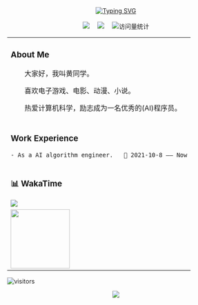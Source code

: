 
<div align="center">
  <div>
    <a href="https://git.io/typing-svg">
      <img src="https://readme-typing-svg.herokuapp.com?font=Fira+Code&pause=1000&color=0E90F7&random=false&width=435&lines=Have+a+nice+day" alt="Typing SVG" />
    </a>
  </div>
  
  <!-- for beauty 留个空行好看点 -->
  <div>
    &nbsp; 
  </div>
  
  <div>
    <a href="https://blog.csdn.net/qq_42079944"><img src="https://img.shields.io/badge/CSDN-论坛-blue" /></a>&emsp;
    <a href="https://space.bilibili.com/40426788/"><img src="https://img.shields.io/badge/Bilibili-B站-ff69b4" /></a>&emsp;
    <!-- visitor statistics logo 访问量统计徽标 -->
    <img src="https://komarev.com/ghpvc/?username=Sakura4036&label=Views&color=0e75b6&style=flat" alt="访问量统计" />
  </div>
</div>

<table>
  
<tr><td>
  
### About Me
  <p>&emsp;&emsp;大家好，我叫黄同学。</p>
  <p>&emsp;&emsp;喜欢电子游戏、电影、动漫、小说。</p>
  <p>&emsp;&emsp;热爱计算机科学，励志成为一名优秀的(AI)程序员。</p>
    
</td></tr>

<tr><td>

  ### Work Experience
    - As a AI algorithm engineer.   📌 2021-10-8 —— Now
  
</td></tr>

<tr><td>
  
  ### 📊 WakaTime
  <picture>
  <source
    srcset="https://github-readme-stats.vercel.app/api?username=Sakura4036&show_icons=true&theme=synthwave&show_icons=true"
    media="(prefers-color-scheme: dark)"
  />
  <source
    srcset="https://github-readme-stats.vercel.app/api/top-langs/?username=Sakura4036&layout=compact"
    media="(prefers-color-scheme: light)"
  />
  <img src="https://github-readme-stats.vercel.app/api/wakatime?username=Sakura4036&layout=compact&text_color=f0f6fc&bg_color=00000000&hide_border=true&hide_title=true" />
  </picture>

</td></tr>

<tr><td>
    <!-- GitHub 数据统计 -->
<img height="137px" src="https://github-readme-stats-git-masterrstaa-rickstaa.vercel.app/api?username=Sakura4036&hide_title=true&hide_border=true&show_icons=true&include_all_commits=true&line_height=21text_color=000&icon_color=000&bg_color=0,ea6161,ffc64d,fffc4d,52fa5a&theme=graywhite" />
<!--
  <img height="137px" src="https://github-readme-stats-git-masterrstaa-rickstaa.vercel.app/api/top-langs/?username=Sakura4036&hide_title=true&hide_border=true&layout=compact&langs_count=6&text_color=000&icon_color=fff&bg_color=0,52fa5a,4dfcff,c64dff&theme=graywhite" /><br>
  -->
    
</td></tr>

</table>

![visitors](https://visitor-badge.glitch.me/badge?page_id=Sakura4036.Sakura4036&left_color=green&right_color=red)

<div align="center"> <img src="https://visitor-badge.glitch.me/badge?page_id=Sakura4036" /> </div>





